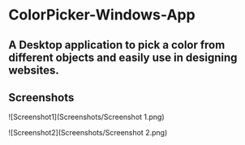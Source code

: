 # ColorPicker-Windows-App

## A Desktop application to pick a color from different objects and easily use in designing websites.

## Screenshots

![Screenshot1](Screenshots/Screenshot 1.png)


![Screenshot2](Screenshots/Screenshot 2.png)
